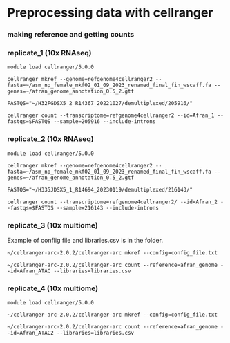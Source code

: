 # Preprocessing data with cellranger

### making reference and getting counts
### replicate_1 (10x RNAseq)
```
module load cellranger/5.0.0

cellranger mkref --genome=refgenome4cellranger2 --fasta=~/asm_np_female_mkf02_01_09_2023_renamed_final_fin_wscaff.fa --genes=~/afran_genome_annotation_0.5_2.gtf

FASTQS="~/H32FGDSX5_2_R14367_20221027/demultiplexed/205916/"

cellranger count --transcriptome=refgenome4cellranger2 --id=Afran_1 --fastqs=$FASTQS --sample=205916 --include-introns
```
### replicate_2 (10x RNAseq)
```
module load cellranger/5.0.0

cellranger mkref --genome=refgenome4cellranger2 --fasta=~/asm_np_female_mkf02_01_09_2023_renamed_final_fin_wscaff.fa --genes=~/afran_genome_annotation_0.5_2.gtf

FASTQS="~/H335JDSX5_1_R14694_20230119/demultiplexed/216143/"

cellranger count --transcriptome=refgenome4cellranger2/ --id=Afran_2 --fastqs=$FASTQS --sample=216143 --include-introns
```
### replicate_3 (10x multiome)
Example of conflig file and libraries.csv is in the folder.
```
~/cellranger-arc-2.0.2/cellranger-arc mkref --config=config_file.txt

~/cellranger-arc-2.0.2/cellranger-arc count --reference=afran_genome --id=Afran_ATAC --libraries=libraries.csv
```
### replicate_4 (10x multiome)
```
module load cellranger/5.0.0

~/cellranger-arc-2.0.2/cellranger-arc mkref --config=config_file.txt

~/cellranger-arc-2.0.2/cellranger-arc count --reference=afran_genome --id=Afran_ATAC2 --libraries=libraries.csv
```


